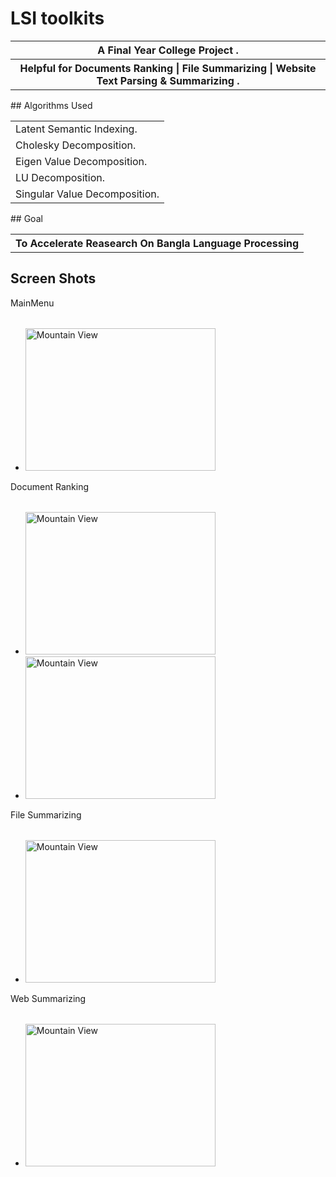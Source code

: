 # LSI toolkits
<table><tr><th>A Final Year College Project . <tr><th> Helpful for Documents Ranking | File Summarizing | Website Text Parsing &amp; Summarizing .</tr></table>
## Algorithms Used
<table>
  <tr>
    <td>Latent Semantic Indexing.</td>
  </tr>
  <tr>
    <td>Cholesky Decomposition.</td>
  </tr>
   <tr>
    <td>Eigen Value Decomposition.</td>
  </tr>
  <tr>
    <td>LU Decomposition.</td>
  </tr>
  <tr>
    <td>Singular Value Decomposition.</td>
  </tr>
  
</table>
## Goal
<table><tr> <th>To Accelerate Reasearch On Bangla Language Processing </th> </tr></table>

## Screen Shots
<table><tr>MainMenu</tr></table>
<ul><li><img src="https://cloud.githubusercontent.com/assets/23715683/20641474/abff2d9a-b422-11e6-8e7d-0e8763ee970a.jpg" alt="Mountain View" style="width:304px;height:228px;">
</ul>
<table><tr>Document Ranking</tr></table>
<ul><li><img src="https://cloud.githubusercontent.com/assets/23715683/20641462/7749ca6a-b422-11e6-941e-f86946f876ec.JPG" alt="Mountain View" style="width:304px;height:228px;">
<li><img src="https://cloud.githubusercontent.com/assets/23715683/20641461/77429f88-b422-11e6-807b-23590df59fd1.JPG" alt="Mountain View" style="width:304px;height:228px;">
</ul>
<table><tr>File Summarizing</tr></table>
<ul><li><img src="https://cloud.githubusercontent.com/assets/23715683/20641516/d0be1f82-b423-11e6-9d5d-94cedca4e31c.JPG" alt="Mountain View" style="width:304px;height:228px;">
</ul>
<table><tr>Web Summarizing</tr></table>
<ul><li><img src="https://cloud.githubusercontent.com/assets/23715683/20641476/ae9810ee-b422-11e6-8597-f9b977110fba.jpg" alt="Mountain View" style="width:304px;height:228px;">
</ul>
